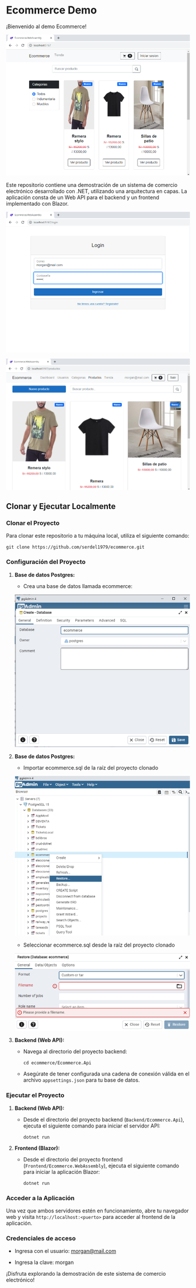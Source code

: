 # Ecommerce Demo


¡Bienvenido al demo Ecommerce!

![Tienda](IMG/tienda.png)


Este repositorio contiene una demostración de un sistema de comercio electrónico desarrollado con .NET, utilizando una arquitectura en capas. La aplicación consta de un Web API para el backend y un frontend implementado con Blazor.

![Tienda](IMG/login.png)

![Tienda](IMG/admin.png)

## Clonar y Ejecutar Localmente

### Clonar el Proyecto

Para clonar este repositorio a tu máquina local, utiliza el siguiente comando:

```
git clone https://github.com/serdel1979/ecommerce.git
```

### Configuración del Proyecto
1. **Base de datos Postgres:**

    - Crea una base de datos llamada ecommerce:

   ![Base de datos](IMG/postgrescreate.png)

2. **Base de datos Postgres:**

    - Importar ecommerce.sql de la raíz del proyecto clonado

   ![Base de datos](IMG/restore1.png)

    - Seleccionar ecommerce.sql desde la raíz del proyecto clonado

   ![Base de datos](IMG/restore2.png)

3. **Backend (Web API):**
   - Navega al directorio del proyecto backend:
     ```
     cd ecommerce/Ecommerce.Api
     ```
   - Asegúrate de tener configurada una cadena de conexión válida en el archivo `appsettings.json` para tu base de datos.


### Ejecutar el Proyecto

1. **Backend (Web API):**
   - Desde el directorio del proyecto backend (`Backend/Ecommerce.Api`), ejecuta el siguiente comando para iniciar el servidor API:
     ```
     dotnet run
     ```

2. **Frontend (Blazor):**
   - Desde el directorio del proyecto frontend (`Frontend/Ecommerce.WebAssembly`), ejecuta el siguiente comando para iniciar la aplicación Blazor:
     ```
     dotnet run
     ```

### Acceder a la Aplicación

Una vez que ambos servidores estén en funcionamiento, abre tu navegador web y visita `http://localhost:<puerto>` para acceder al frontend de la aplicación.


### Credenciales de acceso
- Ingresa con el usuario: morgan@mail.com

- Ingresa la clave: morgan

¡Disfruta explorando la demostración de este sistema de comercio electrónico!
